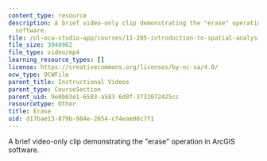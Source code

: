 ```yaml
---
content_type: resource
description: A brief video-only clip demonstrating the "erase" operation in ArcGIS
  software.
file: /ol-ocw-studio-app/courses/11-205-introduction-to-spatial-analysis-fall-2019/d17bae13879b984e2654cf4eae08c7f1_MIT11_205F19_erase.mp4
file_size: 3940962
file_type: video/mp4
learning_resource_types: []
license: https://creativecommons.org/licenses/by-nc-sa/4.0/
ocw_type: OCWFile
parent_title: Instructional Videos
parent_type: CourseSection
parent_uid: 9e0b03e1-6583-a583-6d8f-3732072425cc
resourcetype: Other
title: Erase
uid: d17bae13-879b-984e-2654-cf4eae08c7f1
---
```

A brief video-only clip demonstrating the "erase" operation in ArcGIS software.